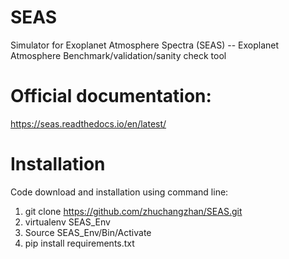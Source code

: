 # SEAS
Simulator for Exoplanet Atmosphere Spectra (SEAS)
-- Exoplanet Atmosphere Benchmark/validation/sanity check tool

# Official documentation:
https://seas.readthedocs.io/en/latest/



# Installation
Code download and installation using command line:

1. git clone https://github.com/zhuchangzhan/SEAS.git
2. virtualenv SEAS_Env
3. Source SEAS_Env/Bin/Activate
4. pip install requirements.txt

